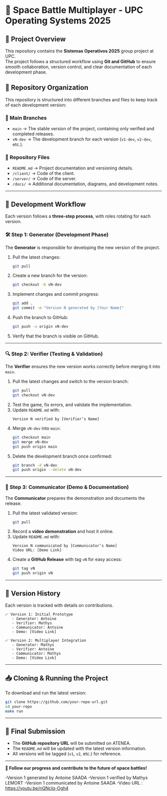 # 🚀 Space Battle Multiplayer - UPC Operating Systems 2025  

## 📌 Project Overview  
This repository contains the **Sistemas Operativos 2025** group project at UPC.  
The project follows a structured workflow using **Git and GitHub** to ensure smooth collaboration, version control, and clear documentation of each development phase.  

## 📂 Repository Organization  
This repository is structured into different branches and files to keep track of each development version:  

### **🔖 Main Branches**  
- `main` → The stable version of the project, containing only verified and completed releases.  
- `vN-dev` → The development branch for each version (`v1-dev`, `v2-dev`, etc.).  

### **📁 Repository Files**  
- `README.md` → Project documentation and versioning details.  
- `/client/` → Code of the client.
- `/server/` → Code of the server.
- `/docs/` → Additional documentation, diagrams, and development notes.  

---

## **🔄 Development Workflow**  
Each version follows a **three-step process**, with roles rotating for each version.  

### **🛠 Step 1: Generator (Development Phase)**  
The **Generator** is responsible for developing the new version of the project.  
1. Pull the latest changes:  
   ```bash
   git pull
   ```
2. Create a new branch for the version:  
   ```bash
   git checkout -b vN-dev
   ```
3. Implement changes and commit progress:  
   ```bash
   git add .
   git commit -m "Version N generated by [Your Name]"
   ```
4. Push the branch to GitHub:  
   ```bash
   git push -u origin vN-dev
   ```
5. Verify that the branch is visible on GitHub.

---

### **🔍 Step 2: Verifier (Testing & Validation)**  
The **Verifier** ensures the new version works correctly before merging it into `main`.  
1. Pull the latest changes and switch to the version branch:  
   ```bash
   git pull
   git checkout vN-dev
   ```
2. Test the game, fix errors, and validate the implementation.  
3. Update `README.md` with:  
   ```plaintext
   Version N verified by [Verifier’s Name]
   ```
4. Merge `vN-dev` into `main`:  
   ```bash
   git checkout main
   git merge vN-dev
   git push origin main
   ```
5. Delete the development branch once confirmed:  
   ```bash
   git branch -d vN-dev
   git push origin --delete vN-dev
   ```

---

### **📢 Step 3: Communicator (Demo & Documentation)**  
The **Communicator** prepares the demonstration and documents the release.  
1. Pull the latest validated version:  
   ```bash
   git pull
   ```
2. Record a **video demonstration** and host it online.  
3. Update `README.md` with:  
   ```plaintext
   Version N communicated by [Communicator’s Name]
   Video URL: [Demo Link]
   ```
4. Create a **GitHub Release** with tag `vN` for easy access:  
   ```bash
   git tag vN
   git push origin vN
   ```

---

## **📜 Version History**
Each version is tracked with details on contributions.  

```plaintext
✅ Version 1: Initial Prototype
   - Generator: Antoine
   - Verifier: Mathys
   - Communicator: Antoine
   - Demo: [Video Link]

✅ Version 2: Multiplayer Integration
   - Generator: Mathys
   - Verifier: Antoine
   - Communicator: Mathys
   - Demo: [Video Link]
```

---

## **📥 Cloning & Running the Project**
To download and run the latest version:  
```bash
git clone https://github.com/your-repo-url.git
cd your-repo
make run
```

---

## **📌 Final Submission**
- The **GitHub repository URL** will be submitted on ATENEA.  
- The `README.md` will be updated with the latest version information.  
- All versions will be tagged (`v1`, `v2`, etc.) for reference.  

---

**🚀 Follow our progress and contribute to the future of space battles!**  

-Version 1 generated by Antoine SAADA
-Version 1 verified by Mathys LEMORT
-Version 1 communicated by Antoine SAADA
-Video URL : https://youtu.be/nQNcIq-Ogh4
